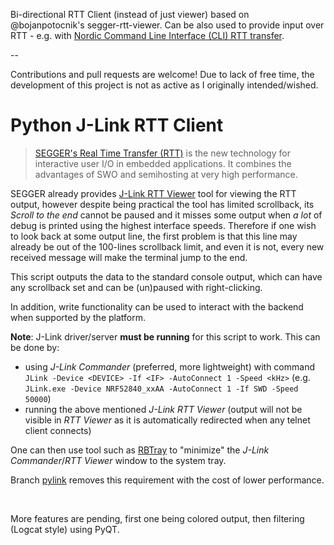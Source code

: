 
Bi-directional RTT Client (instead of just viewer) based on @bojanpotocnik's segger-rtt-viewer. Can be also used to provide input over RTT - e.g. with [Nordic Command Line Interface (CLI) RTT transfer](https://infocenter.nordicsemi.com/index.jsp?topic=%2Fcom.nordic.infocenter.sdk5.v15.0.0%2Fgroup__nrf__cli__rtt__config.html).

--

Contributions and pull requests are welcome!
Due to lack of free time, the development of this project is not as active as I originally intended/wished.

# Python J-Link RTT Client

> [SEGGER's Real Time Transfer (RTT)](https://www.segger.com/products/debug-probes/j-link/technology/about-real-time-transfer/) is the new technology for interactive user I/O in embedded applications. It combines the advantages of SWO and semihosting at very high performance.

SEGGER already provides [J-Link RTT Viewer](https://www.segger.com/products/debug-probes/j-link/technology/about-real-time-transfer/#j-link-rtt-viewer) tool for viewing the RTT output, however despite being practical the tool has limited scrollback, its _Scroll to the end_ cannot be paused and it misses some output when _a lot_ of debug is printed using the highest interface speeds.
Therefore if one wish to look back at some output line, the first problem is that this line may already be out of the 100-lines scrollback limit, and even it is not, every new received message will make the terminal jump to the end.

This script outputs the data to the standard console output, which can have any scrollback set and can be (un)paused with right-clicking.

In addition, write functionality can be used to interact with the backend when supported by the platform.

**Note**: J-Link driver/server **must be running** for this script to work. This can be done by:
 - using _J-Link Commander_ (preferred, more lightweight) with command `JLink -Device <DEVICE> -If <IF> -AutoConnect 1 -Speed <kHz>` (e.g. `JLink.exe -Device NRF52840_xxAA -AutoConnect 1 -If SWD -Speed 50000`)
 - running the above mentioned _J-Link RTT Viewer_ (output will not be visible in _RTT Viewer_ as it is automatically redirected when any telnet client connects)

One can then use tool such as [RBTray](http://rbtray.sourceforge.net/) to "minimize" the _J-Link Commander_/_RTT Viewer_ window to the system tray.

Branch [pylink](https://github.com/bojanpotocnik/segger-rtt-viewer/tree/pylink) removes this requirement with the cost of lower performance.

<br>

More features are pending, first one being colored output, then filtering (Logcat style) using PyQT. 
